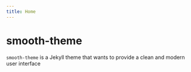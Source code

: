 ```yaml
---
title: Home
---
```


# smooth-theme
`smooth-theme` is a Jekyll theme that wants to provide a clean and modern user interface